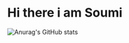 # Hi there i am Soumi
![Anurag's GitHub stats](https://github-readme-stats.vercel.app/api?username=SoumiMaity58&show_icons=true&theme=radical)
